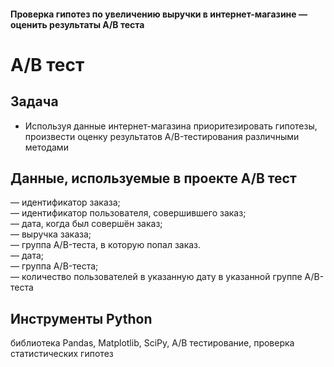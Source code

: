 #### Проверка гипотез по увеличению выручки в интернет-магазине — оценить результаты A/B теста
# А/В тест
## Задача
- Используя данные интернет-магазина приоритезировать гипотезы, произвести оценку результатов A/B-тестирования различными методами  
## Данные, используемые в проекте А/В тест  
 — идентификатор заказа;  
 — идентификатор пользователя, совершившего заказ;  
 — дата, когда был совершён заказ;  
 — выручка заказа;  
 — группа A/B-теста, в которую попал заказ.  
 — дата;  
— группа A/B-теста;  
— количество пользователей в указанную дату в указанной группе A/B-теста  
## Инструменты Python  
библиотека Pandas, Matplotlib, SciPy, А/В тестирование, проверка статистических гипотез  
